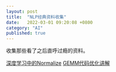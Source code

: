 ```yaml
---
layout: post
title:  "NLP经典资料收集"
date:   2022-03-01 09:20:08 +0800
category: "AI"
published: true
---
```


收集那些看了之后直呼过瘾的资料。


[深度学习中的Normalize](https://zhuanlan.zhihu.com/p/33173246)
[GEMM代码优化讲解](https://zhuanlan.zhihu.com/p/441146275)

<!--more-->




